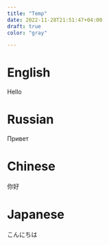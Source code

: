 ```yaml
---
title: "Temp"
date: 2022-11-28T21:51:47+04:00
draft: true
color: "gray"

---
```


# English
Hello

# Russian
Привет

# Chinese
你好

# Japanese
こんにちは
